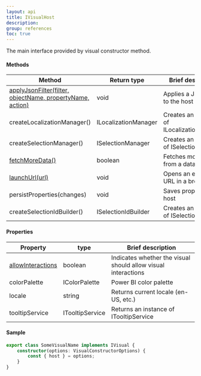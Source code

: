 ```yaml
---
layout: api
title: IVisualHost
description: 
group: references
toc: true
---
```


The main interface provided by visual constructor method.

#### Methods

| Method | Return type | Brief description |
|---|---|---|
| [applyJsonFilter(filter, objectName, propertyName, action)](../applyjsonfilter/) | void | Applies a JSON Filter to the host |
| createLocalizationManager() | ILocalizationManager | Creates an instance of ILocalizationManager |
| createSelectionManager() | ISelectionManager | Creates an instance of ISelectionManager |
| [fetchMoreData()](../fetchmoredata/) | boolean | Fetches more data from a data-set |
| [launchUrl(url)](../launchurl) | void | Opens an external URL in a browser|
| persistProperties(changes) | void | Saves properties in a host |
| createSelectionIdBuilder() | ISelectionIdBuilder | Creates an instance of ISelectionIdBuilder |


#### Properties

| Property | type | Brief description |
|-------|--------|---------|
| [allowInteractions](../../../docs/latest/how-to-guide/allow-interactions/) | boolean | Indicates whether the visual should allow visual interactions |
| colorPalette | IColorPalette | Power BI color palette |
| locale | string | Returns current locale (en-US, etc.) |
| tooltipService | ITooltipService | Returns an instance of ITooltipService |


#### Sample

 
```typescript
export class SomeVisualName implements IVisual {
    constructor(options: VisualConstructorOptions) {
        const { host } = options;
    }
}
```